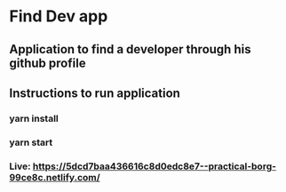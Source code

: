 # Find Dev app
## Application to find a developer through his github profile

## Instructions to run application

### yarn install
### yarn start

### Live: https://5dcd7baa436616c8d0edc8e7--practical-borg-99ce8c.netlify.com/
